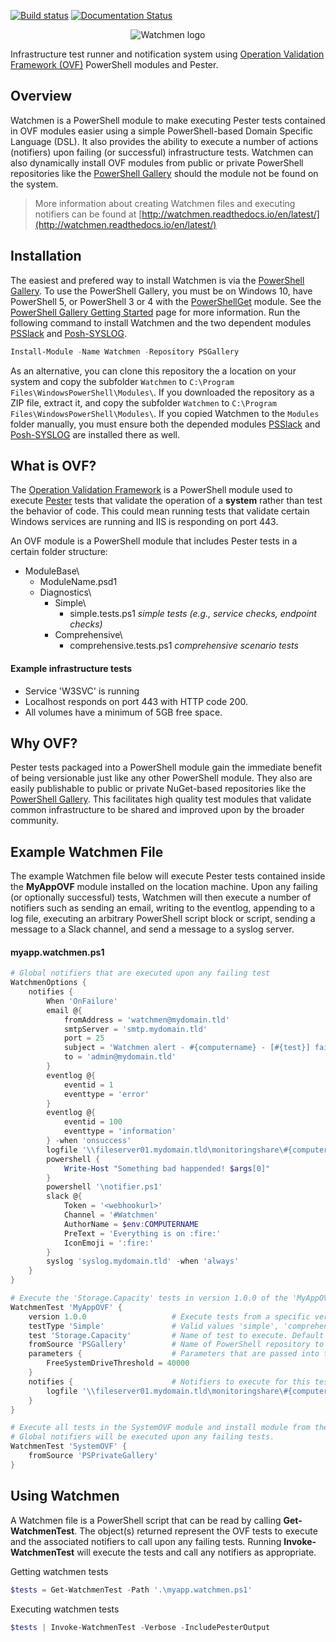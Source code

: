 [![Build status](https://ci.appveyor.com/api/projects/status/vci22inhjp3wn13n?svg=true)](https://ci.appveyor.com/project/devblackops/watchmen)
[![Documentation Status](https://readthedocs.org/projects/watchmen/badge/?version=latest)](http://watchmen.readthedocs.io/en/latest/?badge=latest)

<p align="center">
  <img src="https://github.com/devblackops/watchmen/raw/master/Media/logo.png" alt="Watchmen logo"/>
</p>

Infrastructure test runner and notification system using
[Operation Validation Framework (OVF)](https://github.com/PowerShell/Operation-Validation-Framework) PowerShell modules and Pester.

## Overview
Watchmen is a PowerShell module to make executing Pester tests contained in OVF modules easier using a simple PowerShell-based Domain Specific
Language (DSL). It also provides the ability to execute a number of actions (notifiers) upon failing (or successful) infrastructure tests. Watchmen
can also dynamically install OVF modules from public or private PowerShell repositories like the [PowerShell Gallery](https://www.powershellgallery.com/)
should the module not be found on the system.

> More information about creating Watchmen files and executing notifiers can be found at [http://watchmen.readthedocs.io/en/latest/](http://watchmen.readthedocs.io/en/latest/)

## Installation
The easiest and prefered way to install Watchmen is via the [PowerShell Gallery](https://www.powershellgallery.com/). To use the PowerShell Gallery,
you must be on Windows 10, have PowerShell 5, or PowerShell 3 or 4 with the [PowerShellGet](http://go.microsoft.com/fwlink/?LinkID=746217&clcid=0x409)
module. See the [PowerShell Gallery Getting Started](https://www.powershellgallery.com/GettingStarted?section=Get%20Started) page for more information.
Run the following command to install Watchmen and the two dependent modules [PSSlack](https://github.com/RamblingCookieMonster/PSSlack) and
[Posh-SYSLOG](https://github.com/poshsecurity/Posh-SYSLOG).

```powershell
Install-Module -Name Watchmen -Repository PSGallery
```

As an alternative, you can clone this repository the a location on your system and copy the subfolder `Watchmen` to
`C:\Program Files\WindowsPowerShell\Modules\`. If you downloaded the repository as a ZIP file, extract it, and copy the subfolder `Watchmen` to
`C:\Program Files\WindowsPowerShell\Modules\`. If you copied Watchmen to the `Modules` folder manually, you must ensure both the depended modules
[PSSlack](https://github.com/RamblingCookieMonster/PSSlack) and [Posh-SYSLOG](https://github.com/poshsecurity/Posh-SYSLOG) are installed there as well.

## What is OVF?
The [Operation Validation Framework](https://github.com/PowerShell/Operation-Validation-Framework) is a PowerShell module used to execute
[Pester](https://github.com/pester/Pester) tests that validate the operation of a **system** rather than test the behavior of code. This could mean
running tests that validate certain Windows services are running and IIS is responding on port 443.

An OVF module is a PowerShell module that includes Pester tests in a certain folder structure:

- ModuleBase\
  - ModuleName.psd1
  - Diagnostics\
    - Simple\
      - simple.tests.ps1 *simple tests (e.g., service checks, endpoint checks)*
    - Comprehensive\
      - comprehensive.tests.ps1 *comprehensive scenario tests*

#### Example infrastructure tests
* Service 'W3SVC' is running
* Localhost responds on port 443 with HTTP code 200.
* All volumes have a minimum of 5GB free space.

## Why OVF?
Pester tests packaged into a PowerShell module gain the immediate benefit of being versionable just like any other PowerShell module. They also are
easily publishable to public or private NuGet-based repositories like the [PowerShell Gallery](https://www.powershellgallery.com/). This facilitates
high quality test modules that validate common infrastructure to be shared and improved upon by the broader community.

## Example Watchmen File
The example Watchmen file below will execute Pester tests contained inside the **MyAppOVF** module installed on the location machine. Upon any failing
(or optionally successful) tests, Watchmen will then execute a number of notifiers such as sending an email, writing to the eventlog, appending to a
log file, executing an arbitrary PowerShell script block or script, sending a message to a Slack channel, and send a message to a syslog server.

#### myapp.watchmen.ps1
```powershell
# Global notifiers that are executed upon any failing test
WatchmenOptions {
    notifies {
        When 'OnFailure'
        email @{
            fromAddress = 'watchmen@mydomain.tld'
            smtpServer = 'smtp.mydomain.tld'
            port = 25
            subject = 'Watchmen alert - #{computername} - [#{test}] failed!'
            to = 'admin@mydomain.tld'
        }
        eventlog @{
            eventid = 1
            eventtype = 'error'
        }
        eventlog @{
            eventid = 100
            eventtype = 'information'
        } -when 'onsuccess'
        logfile '\\fileserver01.mydomain.tld\monitoringshare\#{computername}.log'
        powershell {
            Write-Host "Something bad happended! $args[0]"
        }
        powershell '\notifier.ps1'
        slack @{
            Token = '<webhookurl>'
            Channel = '#Watchmen'
            AuthorName = $env:COMPUTERNAME
            PreText = 'Everything is on :fire:'
            IconEmoji = ':fire:'
        }
        syslog 'syslog.mydomain.tld' -when 'always'
    }
}

# Execute the 'Storage.Capacity' tests in version 1.0.0 of the 'MyAppOVF' module
WatchmenTest 'MyAppOVF' {
    version 1.0.0                   # Execute tests from a specific version of the module. Default is latest 
    testType 'Simple'               # Valid values 'simple', 'comprehensive', 'all'. Default is 'all'
    test 'Storage.Capacity'         # Name of test to execute. Default is '*'
    fromSource 'PSGallery'          # Name of PowerShell repository to install module from if not found on system.
    parameters {                    # Parameters that are passed into the Pester script to change the behaviour of the test.
        FreeSystemDriveThreshold = 40000
    }
    notifies {                      # Notifiers to execute for this test in addition to ones defined in 'WatchmenOptions'
        logfile '\\fileserver01.mydomain.tld\monitoringshare\#{computername}.log' -when 'always'
    }
}

# Execute all tests in the SystemOVF module and install module from the 'PSPrivateGallery' repository if not installed on the system.
# Global notifiers will be executed upon any failing tests.
WatchmenTest 'SystemOVF' {
    fromSource 'PSPrivateGallery'
}
```

## Using Watchmen
A Watchmen file is a PowerShell script that can be read by calling **Get-WatchmenTest**. The object(s) returned represent the OVF tests to execute
and the associated notifiers to call upon any failing tests. Running **Invoke-WatchmenTest** will execute the tests and call any notifiers as
appropriate.

Getting watchmen tests
```powershell
$tests = Get-WatchmenTest -Path '.\myapp.watchmen.ps1'
```

Executing watchmen tests
```powershell
$tests | Invoke-WatchmenTest -Verbose -IncludePesterOutput
```
